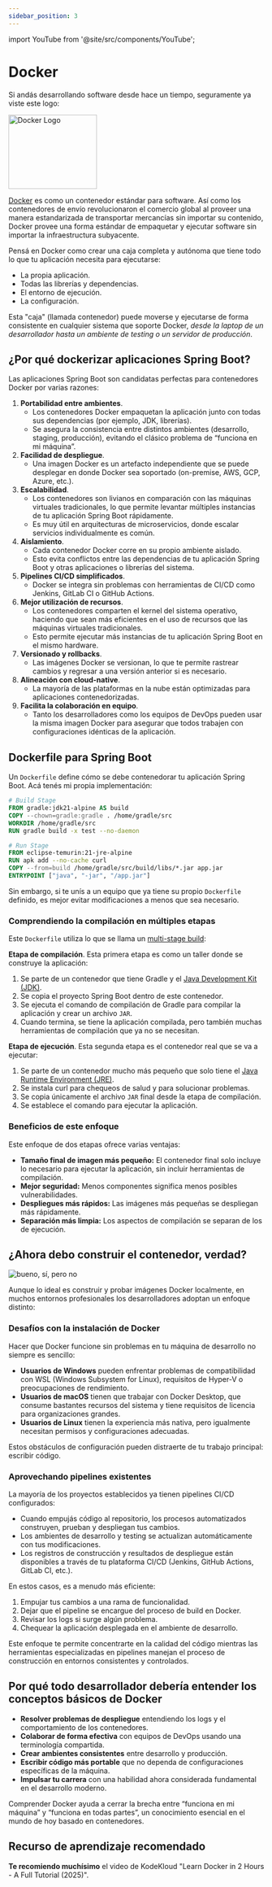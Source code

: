 ```yaml
---
sidebar_position: 3
---
```


import YouTube from '@site/src/components/YouTube';

# Docker

Si andás desarrollando software desde hace un tiempo, seguramente ya viste este logo:

<div className="image-container">
  <img src={require('@site/static/img/deployment/docker.png').default} alt="Docker Logo" width="174" height="146" />
</div>

[Docker](https://www.docker.com/) es como un contenedor estándar para software. Así como los contenedores de envío revolucionaron el comercio global al proveer una manera estandarizada de transportar mercancías sin importar su contenido, Docker provee una forma estándar de empaquetar y ejecutar software sin importar la infraestructura subyacente.

Pensá en Docker como crear una caja completa y autónoma que tiene todo lo que tu aplicación necesita para ejecutarse:

* La propia aplicación.
* Todas las librerías y dependencias.
* El entorno de ejecución.
* La configuración.

Esta "caja" (llamada contenedor) puede moverse y ejecutarse de forma consistente en cualquier sistema que soporte Docker, *desde la laptop de un desarrollador hasta un ambiente de testing o un servidor de producción*.

## ¿Por qué dockerizar aplicaciones Spring Boot?

Las aplicaciones Spring Boot son candidatas perfectas para contenedores Docker por varias razones:

1. **Portabilidad entre ambientes**.
   * Los contenedores Docker empaquetan la aplicación junto con todas sus dependencias (por ejemplo, JDK, librerías).
   * Se asegura la consistencia entre distintos ambientes (desarrollo, staging, producción), evitando el clásico problema de “funciona en mi máquina”.
2. **Facilidad de despliegue**.
   * Una imagen Docker es un artefacto independiente que se puede desplegar en donde Docker sea soportado (on-premise, AWS, GCP, Azure, etc.).
3. **Escalabilidad**.
   * Los contenedores son livianos en comparación con las máquinas virtuales tradicionales, lo que permite levantar múltiples instancias de tu aplicación Spring Boot rápidamente.
   * Es muy útil en arquitecturas de microservicios, donde escalar servicios individualmente es común.
4. **Aislamiento**.
   * Cada contenedor Docker corre en su propio ambiente aislado.
   * Esto evita conflictos entre las dependencias de tu aplicación Spring Boot y otras aplicaciones o librerías del sistema.
5. **Pipelines CI/CD simplificados**.
   * Docker se integra sin problemas con herramientas de CI/CD como Jenkins, GitLab CI o GitHub Actions.
6. **Mejor utilización de recursos**.
   * Los contenedores comparten el kernel del sistema operativo, haciendo que sean más eficientes en el uso de recursos que las máquinas virtuales tradicionales.
   * Esto permite ejecutar más instancias de tu aplicación Spring Boot en el mismo hardware.
7. **Versionado y rollbacks**.
   * Las imágenes Docker se versionan, lo que te permite rastrear cambios y regresar a una versión anterior si es necesario.
8. **Alineación con cloud-native**.
   * La mayoría de las plataformas en la nube están optimizadas para aplicaciones contenedorizadas.
9. **Facilita la colaboración en equipo**.
   * Tanto los desarrolladores como los equipos de DevOps pueden usar la misma imagen Docker para asegurar que todos trabajen con configuraciones idénticas de la aplicación.

## Dockerfile para Spring Boot

Un `Dockerfile` define cómo se debe contenedorar tu aplicación Spring Boot. Acá tenés mi propia implementación:

```Dockerfile
# Build Stage
FROM gradle:jdk21-alpine AS build
COPY --chown=gradle:gradle . /home/gradle/src
WORKDIR /home/gradle/src
RUN gradle build -x test --no-daemon

# Run Stage
FROM eclipse-temurin:21-jre-alpine
RUN apk add --no-cache curl
COPY --from=build /home/gradle/src/build/libs/*.jar app.jar
ENTRYPOINT ["java", "-jar", "/app.jar"]
```

Sin embargo, si te unís a un equipo que ya tiene su propio `Dockerfile` definido, es mejor evitar modificaciones a menos que sea necesario.

### Comprendiendo la compilación en múltiples etapas

Este `Dockerfile` utiliza lo que se llama un [multi-stage build](https://docs.docker.com/build/building/multi-stage/):

**Etapa de compilación**. Esta primera etapa es como un taller donde se construye la aplicación:

1. Se parte de un contenedor que tiene Gradle y el [Java Development Kit (JDK)](https://www.geeksforgeeks.org/jdk-in-java/).
2. Se copia el proyecto Spring Boot dentro de este contenedor.
3. Se ejecuta el comando de compilación de Gradle para compilar la aplicación y crear un archivo `JAR`.
4. Cuando termina, se tiene la aplicación compilada, pero también muchas herramientas de compilación que ya no se necesitan.

**Etapa de ejecución**. Esta segunda etapa es el contenedor real que se va a ejecutar:

1. Se parte de un contenedor mucho más pequeño que solo tiene el [Java Runtime Environment (JRE)](https://www.geeksforgeeks.org/jre-in-java/).
2. Se instala curl para chequeos de salud y para solucionar problemas.
3. Se copia únicamente el archivo `JAR` final desde la etapa de compilación.
4. Se establece el comando para ejecutar la aplicación.

### Beneficios de este enfoque

Este enfoque de dos etapas ofrece varias ventajas:

* **Tamaño final de imagen más pequeño:** El contenedor final solo incluye lo necesario para ejecutar la aplicación, sin incluir herramientas de compilación.
* **Mejor seguridad:** Menos componentes significa menos posibles vulnerabilidades.
* **Despliegues más rápidos:** Las imágenes más pequeñas se despliegan más rápidamente.
* **Separación más limpia:** Los aspectos de compilación se separan de los de ejecución.

## ¿Ahora debo construir el contenedor, verdad?

<div>
  <img src={require('@site/static/img/deployment/well-yes-but-no.png').default} alt="bueno, sí, pero no" />
</div>

Aunque lo ideal es construir y probar imágenes Docker localmente, en muchos entornos profesionales los desarrolladores adoptan un enfoque distinto:

### Desafíos con la instalación de Docker

Hacer que Docker funcione sin problemas en tu máquina de desarrollo no siempre es sencillo:

* **Usuarios de Windows** pueden enfrentar problemas de compatibilidad con WSL (Windows Subsystem for Linux), requisitos de Hyper-V o preocupaciones de rendimiento.
* **Usuarios de macOS** tienen que trabajar con Docker Desktop, que consume bastantes recursos del sistema y tiene requisitos de licencia para organizaciones grandes.
* **Usuarios de Linux** tienen la experiencia más nativa, pero igualmente necesitan permisos y configuraciones adecuadas.

Estos obstáculos de configuración pueden distraerte de tu trabajo principal: escribir código.

### Aprovechando pipelines existentes

La mayoría de los proyectos establecidos ya tienen pipelines CI/CD configurados:

* Cuando empujás código al repositorio, los procesos automatizados construyen, prueban y despliegan tus cambios.
* Los ambientes de desarrollo y testing se actualizan automáticamente con tus modificaciones.
* Los registros de construcción y resultados de despliegue están disponibles a través de tu plataforma CI/CD (Jenkins, GitHub Actions, GitLab CI, etc.).

En estos casos, es a menudo más eficiente:

1. Empujar tus cambios a una rama de funcionalidad.
2. Dejar que el pipeline se encargue del proceso de build en Docker.
3. Revisar los logs si surge algún problema.
4. Chequear la aplicación desplegada en el ambiente de desarrollo.

Este enfoque te permite concentrarte en la calidad del código mientras las herramientas especializadas en pipelines manejan el proceso de construcción en entornos consistentes y controlados.

## Por qué todo desarrollador debería entender los conceptos básicos de Docker

- **Resolver problemas de despliegue** entendiendo los logs y el comportamiento de los contenedores.
- **Colaborar de forma efectiva** con equipos de DevOps usando una terminología compartida.
- **Crear ambientes consistentes** entre desarrollo y producción.
- **Escribir código más portable** que no dependa de configuraciones específicas de la máquina.
- **Impulsar tu carrera** con una habilidad ahora considerada fundamental en el desarrollo moderno.

Comprender Docker ayuda a cerrar la brecha entre “funciona en mi máquina” y “funciona en todas partes”, un conocimiento esencial en el mundo de hoy basado en contenedores.

## Recurso de aprendizaje recomendado

**Te recomiendo muchísimo** el video de KodeKloud "Learn Docker in 2 Hours - A Full Tutorial (2025)".

<YouTube id="zJ6WbK9zFpI" />